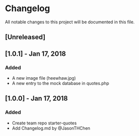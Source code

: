 # Changelog
All notable changes to this project will be documented in this file.

## [Unreleased]

## [1.0.1] - Jan 17, 2018
### Added
- A new image file (heewhaw.jpg)
- A new entry to the mock database in quotes.php

## [1.0.0] - Jan 17, 2018
### Added
- Create team repo starter-quotes
- Add Changelog.md by @JasonTHChen
